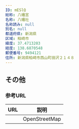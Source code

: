 ```yaml
---
ID: mESlQ
総称: 八幡宮
名称: 八幡社
名称読み: null
別名: null
都道府県: 新潟県
区域: 柏崎市
緯度: 37.4713203
経度: 138.6870548
郵便番号: 9494121
住所: 新潟県柏崎市西山町田沢２１４８
---
```


## その他

### 参考URL

| URL | 説明          |
| --- | ------------- |
|     | OpenStreetMap |
